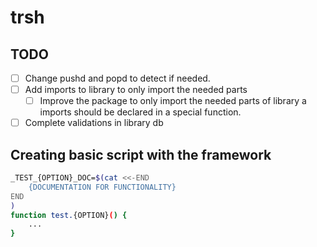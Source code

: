 
# trsh

## TODO

- [ ] Change pushd and popd to detect if needed.
- [ ] Add imports to library to only import the needed parts
    - [ ] Improve the package to only import the needed parts of library
        a imports should be declared in a special function.
- [ ] Complete validations in library db

## Creating basic script with the framework

```bash
_TEST_{OPTION}_DOC=$(cat <<-END
    {DOCUMENTATION FOR FUNCTIONALITY}
END
) 
function test.{OPTION}() {
    ...
}
```

